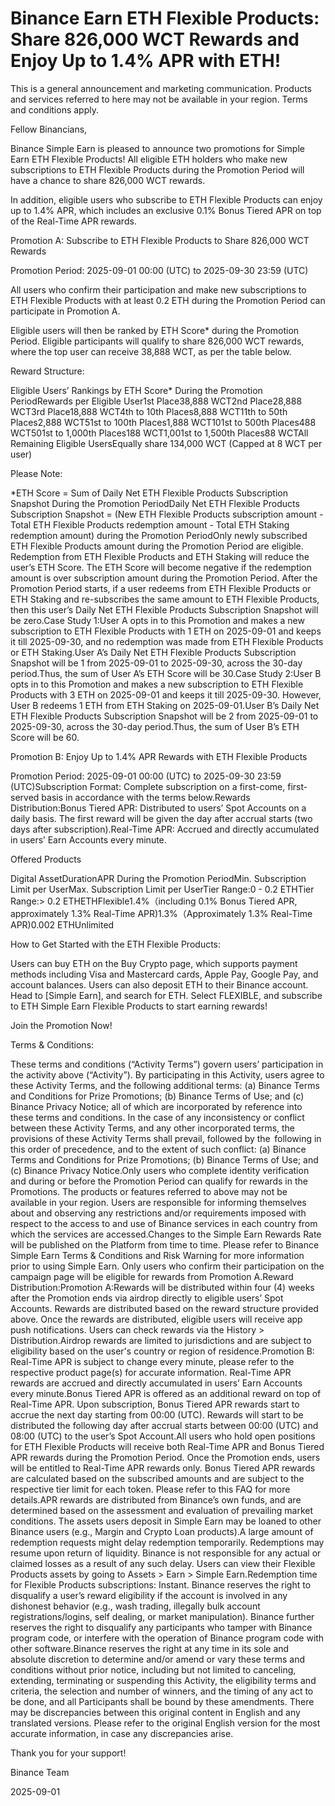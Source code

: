 # Binance Earn ETH Flexible Products: Share 826,000 WCT Rewards and Enjoy Up to 1.4% APR with ETH!

This is a general announcement and marketing communication. Products and services referred to here may not be available in your region. Terms and conditions apply. 

Fellow Binancians,

Binance Simple Earn is pleased to announce two promotions for Simple Earn ETH Flexible Products! All eligible ETH holders who make new subscriptions to ETH Flexible Products during the Promotion Period will have a chance to share 826,000 WCT rewards. 

In addition, eligible users who subscribe to ETH Flexible Products can enjoy up to 1.4% APR, which includes an exclusive 0.1% Bonus Tiered APR on top of the Real-Time APR rewards. 

Promotion A: Subscribe to ETH Flexible Products to Share 826,000 WCT Rewards

Promotion Period: 2025-09-01 00:00 (UTC) to 2025-09-30 23:59 (UTC)

All users who confirm their participation and make new subscriptions to ETH Flexible Products with at least 0.2 ETH during the Promotion Period can participate in Promotion A. 

Eligible users will then be ranked by ETH Score* during the Promotion Period. Eligible participants will qualify to share 826,000 WCT rewards, where the top user can receive 38,888 WCT, as per the table below.

Reward Structure:

Eligible Users’ Rankings by ETH Score* During the Promotion PeriodRewards per Eligible User1st Place38,888 WCT2nd Place28,888 WCT3rd Place18,888 WCT4th to 10th Places8,888 WCT11th to 50th Places2,888 WCT51st to 100th Places1,888 WCT101st to 500th Places488 WCT501st to 1,000th Places188 WCT1,001st to 1,500th Places88 WCTAll Remaining Eligible UsersEqually share 134,000 WCT (Capped at 8 WCT per user)

Please Note:

*ETH Score = Sum of Daily Net ETH Flexible Products Subscription Snapshot During the Promotion PeriodDaily Net ETH Flexible Products Subscription Snapshot = (New ETH Flexible Products subscription amount - Total ETH Flexible Products redemption amount - Total ETH Staking redemption amount) during the Promotion PeriodOnly newly subscribed ETH Flexible Products amount during the Promotion Period are eligible. Redemption from ETH Flexible Products and ETH Staking will reduce the user’s ETH Score. The ETH Score will become negative if the redemption amount is over subscription amount during the Promotion Period. After the Promotion Period starts, if a user redeems from ETH Flexible Products or ETH Staking and re-subscribes the same amount to ETH Flexible Products, then this user’s Daily Net ETH Flexible Products Subscription Snapshot will be zero.Case Study 1:User A opts in to this Promotion and makes a new subscription to ETH Flexible Products with 1 ETH on 2025-09-01 and keeps it till 2025-09-30, and no redemption was made from ETH Flexible Products or ETH Staking.User A’s Daily Net ETH Flexible Products Subscription Snapshot will be 1 from 2025-09-01 to 2025-09-30, across the 30-day period.Thus, the sum of User A’s ETH Score will be 30.Case Study 2:User B opts in to this Promotion and makes a new subscription to ETH Flexible Products with 3 ETH on 2025-09-01 and keeps it till 2025-09-30. However, User B redeems 1 ETH from ETH Staking on 2025-09-01.User B’s Daily Net ETH Flexible Products Subscription Snapshot will be 2 from 2025-09-01 to 2025-09-30, across the 30-day period.Thus, the sum of User B’s ETH Score will be 60.

Promotion B: Enjoy Up to 1.4% APR Rewards with ETH Flexible Products

Promotion Period: 2025-09-01 00:00 (UTC) to 2025-09-30 23:59 (UTC)Subscription Format: Complete subscription on a first-come, first-served basis in accordance with the terms below.Rewards Distribution:Bonus Tiered APR: Distributed to users’ Spot Accounts on a daily basis. The first reward will be given the day after accrual starts (two days after subscription).Real-Time APR: Accrued and directly accumulated in users’ Earn Accounts every minute.

Offered Products

Digital AssetDurationAPR During the Promotion PeriodMin. Subscription Limit per UserMax. Subscription Limit per UserTier Range:0 - 0.2 ETHTier Range:> 0.2 ETHETHFlexible1.4%（including 0.1% Bonus Tiered APR, approximately 1.3% Real-Time APR)1.3%（Approximately 1.3% Real-Time APR)0.002 ETHUnlimited

How to Get Started with the ETH Flexible Products:

Users can buy ETH on the Buy Crypto page, which supports payment methods including Visa and Mastercard cards, Apple Pay, Google Pay, and account balances. Users can also deposit ETH to their Binance account. Head to [Simple Earn], and search for ETH. Select FLEXIBLE, and subscribe to ETH Simple Earn Flexible Products to start earning rewards!

Join the Promotion Now!

Terms & Conditions:

These terms and conditions (“Activity Terms”) govern users’ participation in the activity above (“Activity”). By participating in this Activity, users agree to these Activity Terms, and the following additional terms: (a) Binance Terms and Conditions for Prize Promotions; (b) Binance Terms of Use; and (c) Binance Privacy Notice; all of which are incorporated by reference into these terms and conditions. In the case of any inconsistency or conflict between these Activity Terms, and any other incorporated terms, the provisions of these Activity Terms shall prevail, followed by the  following in this order of precedence, and to the extent of such conflict: (a) Binance Terms and Conditions for Prize Promotions; (b) Binance Terms of Use; and (c) Binance Privacy Notice.Only users who complete identity verification and during or before the Promotion Period can qualify for rewards in the Promotions. The products or features referred to above may not be available in your region. Users are responsible for informing themselves about and observing any restrictions and/or requirements imposed with respect to the access to and use of Binance services in each country from which the services are accessed.Changes to the Simple Earn Rewards Rate will be published on the Platform from time to time. Please refer to Binance Simple Earn Terms & Conditions and Risk Warning for more information prior to using Simple Earn. Only users who confirm their participation on the campaign page will be eligible for rewards from Promotion A.Reward Distribution:Promotion A:Rewards will be distributed within four (4) weeks after the Promotion ends via airdrop directly to eligible users’ Spot Accounts. Rewards are distributed based on the reward structure provided above. Once the rewards are distributed, eligible users will receive app push notifications. Users can check rewards via the History > Distribution.Airdrop rewards are limited to jurisdictions and are subject to eligibility based on the user's country or region of residence.Promotion B: Real-Time APR is subject to change every minute, please refer to the respective product page(s) for accurate information. Real-Time APR rewards are accrued and directly accumulated in users’ Earn Accounts every minute.Bonus Tiered APR is offered as an additional reward on top of Real-Time APR. Upon subscription, Bonus Tiered APR rewards start to accrue the next day starting from 00:00 (UTC). Rewards will start to be distributed the following day after accrual starts between 00:00 (UTC) and 08:00 (UTC) to the user’s Spot Account.All users who hold open positions for ETH Flexible Products will receive both Real-Time APR and Bonus Tiered APR rewards during the Promotion Period. Once the Promotion ends, users will be entitled to Real-Time APR rewards only. Bonus Tiered APR rewards are calculated based on the subscribed amounts and are subject to the respective tier limit for each token. Please refer to this FAQ for more details.APR rewards are distributed from Binance’s own funds, and are determined based on the assessment and evaluation of prevailing market conditions. The assets users deposit in Simple Earn may be loaned to other Binance users (e.g., Margin and Crypto Loan products).A large amount of redemption requests might delay redemption temporarily. Redemptions may resume upon return of liquidity. Binance is not responsible for any actual or claimed losses as a result of any such delay. Users can view their Flexible Products assets by going to Assets > Earn > Simple Earn.Redemption time for Flexible Products subscriptions: Instant. Binance reserves the right to disqualify a user’s reward eligibility if the account is involved in any dishonest behavior (e.g., wash trading, illegally bulk account registrations/logins, self dealing, or market manipulation). Binance further reserves the right to disqualify any participants who tamper with Binance program code, or interfere with the operation of Binance program code with other software.Binance reserves the right at any time in its sole and absolute discretion to determine and/or amend or vary these terms and conditions without prior notice, including but not limited to canceling, extending, terminating or suspending this Activity, the eligibility terms and criteria, the selection and number of winners, and the timing of any act to be done, and all Participants shall be bound by these amendments. There may be discrepancies between this original content in English and any translated versions. Please refer to the original English version for the most accurate information, in case any discrepancies arise.

Thank you for your support!

Binance Team

2025-09-01